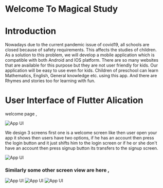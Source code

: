 # Welcome To Magical Study 

# Introduction
Nowadays due to the current pandemic issue of covid19, all schools are closed because of safety requirements. This affects the studies of children. As a solution to this problem, we will develop a mobile application which is compatible with both Android and IOS platform. There are so many websites that are available for this purpose but they are not user friendly for kids. Our application will be easy to use even for kids. Children of preschool can learn Mathematics, English, General knowledge etc. using this app. And there are Rhymes and stories too for learning with fun.


# User Interface of Flutter Alication

welcome page ,

![App UI](/10.jpg)

We design 3 screens first one is a welcome screen like then user open your app it shows then users have two options, if he has an account then press the login button and it just shifts him to the login screen or if he or she don't have an account then press signup button its transfers to the signup screen.


![App UI](/login.JPG)


### Similarly some other screen view are here ,



![App UI](/magic.JPG)
![App UI](/magic1.JPG)
![App UI](/magical1.JPG)

